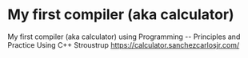 # My first compiler (aka calculator)
My first compiler (aka calculator) using Programming -- Principles and Practice Using C++ Stroustrup
https://calculator.sanchezcarlosjr.com/
